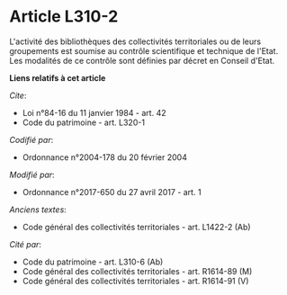 # Article L310-2

L'activité des bibliothèques des collectivités territoriales ou de leurs groupements est soumise au contrôle scientifique et
technique de l'Etat. Les modalités de ce contrôle sont définies par décret en Conseil d'Etat.

**Liens relatifs à cet article**

_Cite_:

  - Loi n°84-16 du 11 janvier 1984 - art. 42
  - Code du patrimoine - art. L320-1

_Codifié par_:

  - Ordonnance n°2004-178 du 20 février 2004

_Modifié par_:

  - Ordonnance n°2017-650 du 27 avril 2017 - art. 1

_Anciens textes_:

  - Code général des collectivités territoriales - art. L1422-2 (Ab)

_Cité par_:

  - Code du patrimoine - art. L310-6 (Ab)
  - Code général des collectivités territoriales - art. R1614-89 (M)
  - Code général des collectivités territoriales - art. R1614-91 (V)
